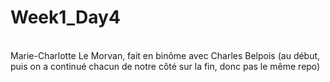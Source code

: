# Week1_Day4
<br>
Marie-Charlotte Le Morvan, fait en binôme avec Charles Belpois (au début, puis on a continué chacun de notre côté sur la fin, donc pas le même repo)
